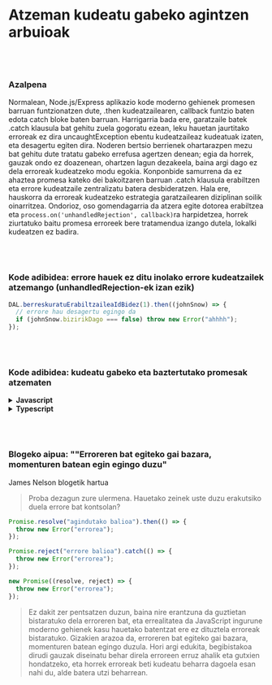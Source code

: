 # Atzeman kudeatu gabeko agintzen arbuioak

<br/><br/>

### Azalpena

Normalean, Node.js/Express aplikazio kode moderno gehienek promesen barruan funtzionatzen dute, .then kudeatzailearen, callback funtzio baten edota catch bloke baten barruan. Harrigarria bada ere, garatzaile batek .catch klausula bat gehitu zuela gogoratu ezean, leku hauetan jaurtitako erroreak ez dira uncaughtException ebentu kudeatzaileaz kudeatuak izaten, eta desagertu egiten dira. Noderen bertsio berrienek ohartarazpen mezu bat gehitu dute tratatu gabeko errefusa agertzen denean; egia da horrek, gauzak ondo ez doazenean, ohartzen lagun dezakeela, baina argi dago ez dela erroreak kudeatzeko modu egokia. Konponbide samurrena da ez ahaztea promesa kateko dei bakoitzaren barruan .catch klausula erabiltzen eta errore kudeatzaile zentralizatu batera desbideratzen. Hala ere, hauskorra da erroreak kudeatzeko estrategia garatzailearen diziplinan soilik oinarritzea. Ondorioz, oso gomendagarria da atzera egite dotorea erabiltzea eta `process.on('unhandledRejection', callback)`ra harpidetzea, horrek ziurtatuko baitu promesa erroreek bere tratamendua izango dutela, lokalki kudeatzen ez badira.

<br/><br/>

### Kode adibidea: errore hauek ez ditu inolako errore kudeatzailek atzemango (unhandledRejection-ek izan ezik)

```javascript
DAL.berreskuratuErabiltzaileaIdBidez(1).then((johnSnow) => {
  // errore hau desagertu egingo da
  if (johnSnow.bizirikDago === false) throw new Error("ahhhh");
});
```

<br/><br/>

### Kode adibidea: kudeatu gabeko eta baztertutako promesak atzematen

<details>
<summary><strong>Javascript</strong></summary>

```javascript
process.on("unhandledRejection", (arrazoia, p) => {
  // Kudeatu gabeko baztertutako promesa bat harrapatu dut,
  // iada kudeatu gabeko erroreentzat atzera-egite kudeatzailea dugunez (begiratu beherago),
  // utzi jaurtitzen eta utzi berari hori kudeatzen
  throw arrazoia;
});

process.on("uncaughtException", (errorea) => {
  // Aurretik inoiz kudeatu gabeko errorea jaso berri dut, hau kudeatzeko eta berrekite bat beharrezkoa den erabakitzeko garaia da
  erroreKudeaketa.kudeatzailea.erroreaKudeatu(errorea);
  if (!erroreKudeaketa.kudeatzailea.erroreFidagarriaDa(errorea))
    process.exit(1);
});
```

</details>

<details>
<summary><strong>Typescript</strong></summary>

```typescript
process.on("unhandledRejection", (arrazioa: string, p: Promise<any>) => {
  // Kudeatu gabeko baztertutako promesa bat harrapatu dut,
  // iada kudeatu gabeko erroreentzat atzera-egite kudeatzailea dugunez (begiratu beherago),
  // utzi jaurtitzen eta utzi berari hori kudeatzen
  throw arrazoia;
});

process.on("uncaughtException", (errorea: Error) => {
  // Aurretik inoiz kudeatu gabeko errorea jaso berri dut, hau kudeatzeko eta berrekite bat beharrezkoa den erabakitzeko garaia da
  erroreKudeaketa.kudeatzailea.erroreaKudeatu(errorea);
  if (!erroreKudeaketa.kudeatzailea.erroreFidagarriaDa(errorea))
    process.exit(1);
});
```

</details>

<br/><br/>

### Blogeko aipua: "&quot;Erroreren bat egiteko gai bazara, momenturen batean egin egingo duzu"

James Nelson blogetik hartua

> Proba dezagun zure ulermena. Hauetako zeinek uste duzu erakutsiko duela errore bat kontsolan?

```javascript
Promise.resolve("agindutako balioa").then(() => {
  throw new Error("errorea");
});

Promise.reject("errore balioa").catch(() => {
  throw new Error("errorea");
});

new Promise((resolve, reject) => {
  throw new Error("errorea");
});
```

> Ez dakit zer pentsatzen duzun, baina nire erantzuna da guztietan bistaratuko dela erroreren bat, eta errealitatea da JavaScript ingurune moderno gehienek kasu hauetako batentzat ere ez dituztela erroreak bistaratuko. Gizakien arazoa da, erroreren bat egiteko gai bazara, momenturen batean egingo duzula. Hori argi edukita, begibistakoa dirudi gauzak diseinatu behar direla erroreen erruz ahalik eta gutxien hondatzeko, eta horrek erroreak beti kudeatu beharra dagoela esan nahi du, alde batera utzi beharrean.
